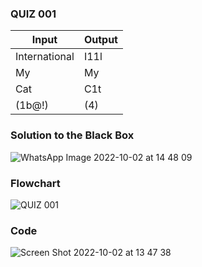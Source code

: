 ### QUIZ 001

| Input         | Output |
|---------------|--------|
| International | I11l   |
| My            | My     |
| Cat           | C1t    |
| (1b@!)        | (4)    |

### Solution to the Black Box
![WhatsApp Image 2022-10-02 at 14 48 09](https://user-images.githubusercontent.com/111819437/193440045-5b592c9c-20f6-47de-831e-91b6a5b7902f.jpeg)

### Flowchart
![QUIZ 001](https://user-images.githubusercontent.com/111819437/193438257-09d4aa3f-1882-42eb-be02-e7485f0c1243.png)

### Code
![Screen Shot 2022-10-02 at 13 47 38](https://user-images.githubusercontent.com/111819437/193438328-ee45e3e1-ddea-4ff8-b5b7-49d6383bc45e.png)
